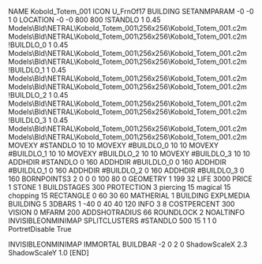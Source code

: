 NAME Kobold_Totem_001
ICON U_FrnOf17
BUILDING
SETANMPARAM -0 -0 1 0
LOCATION -0 -0 800 800
!STANDLO      1 0.45 Models\Bld\NETRAL\Kobold_Totem_001\256x256\Kobold_Totem_001.c2m Models\Bld\NETRAL\Kobold_Totem_001\256x256\Kobold_Totem_001.c2m 
!BUILDLO_0    1 0.45 Models\Bld\NETRAL\Kobold_Totem_001\256x256\Kobold_Totem_001.c2m Models\Bld\NETRAL\Kobold_Totem_001\256x256\Kobold_Totem_001.c2m 
!BUILDLO_1    1 0.45 Models\Bld\NETRAL\Kobold_Totem_001\256x256\Kobold_Totem_001.c2m Models\Bld\NETRAL\Kobold_Totem_001\256x256\Kobold_Totem_001.c2m 
!BUILDLO_2    1 0.45 Models\Bld\NETRAL\Kobold_Totem_001\256x256\Kobold_Totem_001.c2m Models\Bld\NETRAL\Kobold_Totem_001\256x256\Kobold_Totem_001.c2m 
!BUILDLO_3    1 0.45 Models\Bld\NETRAL\Kobold_Totem_001\256x256\Kobold_Totem_001.c2m Models\Bld\NETRAL\Kobold_Totem_001\256x256\Kobold_Totem_001.c2m 
MOVEXY #STANDLO   10 10
MOVEXY #BUILDLO_0 10 10
MOVEXY #BUILDLO_1 10 10
MOVEXY #BUILDLO_2 10 10
MOVEXY #BUILDLO_3 10 10
ADDHDIR #STANDLO 0 160
ADDHDIR #BUILDLO_0 0 160
ADDHDIR #BUILDLO_1 0 160
ADDHDIR #BUILDLO_2 0 160
ADDHDIR #BUILDLO_3 0 160
BORNPOINTS3 2 0 0 0 100 80 0
GEOMETRY 1 199 32
LIFE     3000
PRICE 1 STONE 1
BUILDSTAGES 300
PROTECTION 3 piercing 15 magical 15 chopping 15
RECTANGLE    0 60 30 60
MATHERIAL 1 BUILDING
EXPLMEDIA BUILDING 5
3DBARS 1 -40 0 40 40 120
INFO 3 8
COSTPERCENT 300
VISION 0
MFARM 200
ADDSHOTRADIUS 66
ROUNDLOCK 2
NOALTINFO
INVISIBLEONMINIMAP
SPLITCLUSTERS #STANDLO 500 15 1 1 0
PortretDisable True

INVISIBLEONMINIMAP
IMMORTAL
BUILDBAR -2 0 2 0
ShadowScaleX 2.3
ShadowScaleY 1.0
[END]
